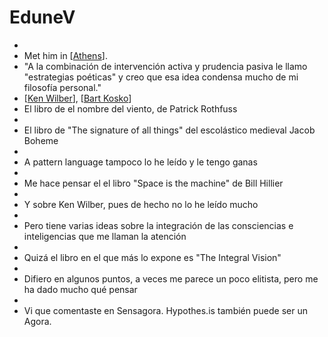 # EduneV
- 
- Met him in [[Athens]].
- "A la combinación de intervención activa y prudencia pasiva le llamo "estrategias poéticas" y creo que esa idea condensa mucho de mi filosofía personal."
- [[Ken Wilber]], [[Bart Kosko]]
- El libro de el nombre del viento, de Patrick Rothfuss
- 
- El libro de "The signature of all things" del escolástico medieval Jacob Boheme
- 
- A pattern language tampoco lo he leído y le tengo ganas
- 
- Me hace pensar el el libro "Space is the machine" de Bill Hillier
- 
- Y sobre Ken Wilber, pues de hecho no lo he leído mucho
- 
- Pero tiene varias ideas sobre la integración de las consciencias e inteligencias que me llaman la atención
- 
- Quizá el libro en el que más lo expone es "The Integral Vision"
- 
- Difiero en algunos puntos, a veces me parece un poco elitista, pero me ha dado mucho qué pensar
- 
- Vi que comentaste en Sensagora. Hypothes.is también puede ser un Agora.

[//begin]: # "Autogenerated link references for markdown compatibility"
[Athens]: athens "Athens"
[Ken Wilber]: ken-wilber "ken-wilber"
[Bart Kosko]: bart-kosko "Bart Kosko"
[//end]: # "Autogenerated link references"
